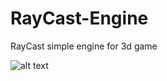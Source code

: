 # RayCast-Engine
RayCast simple engine for 3d game

![alt text](https://github.com/SemyonDyachenko/RayCast-Engine/readme/engine.jpg?raw=true)
